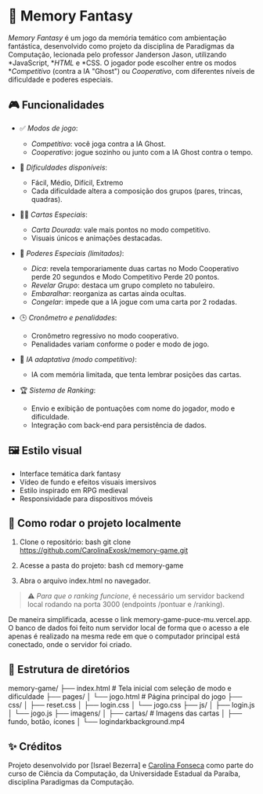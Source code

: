 # 🧠 Memory Fantasy

*Memory Fantasy* é um jogo da memória temático com ambientação fantástica, desenvolvido como projeto da disciplina de Paradigmas da Computação, lecionada pelo professor Janderson Jason, utilizando *JavaScript, **HTML* e *CSS. O jogador pode escolher entre os modos **Competitivo* (contra a IA "Ghost") ou *Cooperativo*, com diferentes níveis de dificuldade e poderes especiais.

## 🎮 Funcionalidades

- ✅ *Modos de jogo*:
  - *Competitivo*: você joga contra a IA Ghost.
  - *Cooperativo*: jogue sozinho ou junto com a IA Ghost contra o tempo.

- 🧩 *Dificuldades disponíveis*:
  - Fácil, Médio, Difícil, Extremo
  - Cada dificuldade altera a composição dos grupos (pares, trincas, quadras).

- 🧙‍♂️ *Cartas Especiais*:
  - *Carta Dourada*: vale mais pontos no modo competitivo.
  - Visuais únicos e animações destacadas.

- 🧠 *Poderes Especiais (limitados)*:
  - *Dica*: revela temporariamente duas cartas no Modo Cooperativo perde 20 segundos e
      Modo Competitivo Perde 20 pontos.
  - *Revelar Grupo*: destaca um grupo completo no tabuleiro.
  - *Embaralhar*: reorganiza as cartas ainda ocultas.
  - *Congelar*: impede que a IA jogue com uma carta por 2 rodadas.

- 🕒 *Cronômetro e penalidades*:
  - Cronômetro regressivo no modo cooperativo.
  - Penalidades variam conforme o poder e modo de jogo.

- 🧠 *IA adaptativa (modo competitivo)*:
  - IA com memória limitada, que tenta lembrar posições das cartas.

- 🏆 *Sistema de Ranking*:
  - Envio e exibição de pontuações com nome do jogador, modo e dificuldade.
  - Integração com back-end para persistência de dados.

## 🖼️ Estilo visual

- Interface temática dark fantasy
- Vídeo de fundo e efeitos visuais imersivos
- Estilo inspirado em RPG medieval
- Responsividade para dispositivos móveis

## 🚀 Como rodar o projeto localmente

1. Clone o repositório:
   bash
   git clone https://github.com/CarolinaExosk/memory-game.git
   
2. Acesse a pasta do projeto:
   bash
   cd memory-game
   
3. Abra o arquivo index.html no navegador.

> ⚠️ *Para que o ranking funcione*, é necessário um servidor backend local rodando na porta 3000 (endpoints /pontuar e /ranking).

De maneira simplificada, acesse o link memory-game-puce-mu.vercel.app.
O banco de dados foi feito num servidor local de forma que o acesso a ele apenas é realizado na mesma rede em que o computador principal está conectado, onde o servidor foi criado.

## 📂 Estrutura de diretórios


memory-game/
├── index.html               # Tela inicial com seleção de modo e dificuldade
├── pages/
│   └── jogo.html            # Página principal do jogo
├── css/
│   ├── reset.css
│   ├── login.css
│   └── jogo.css
├── js/
│   ├── login.js
│   └── jogo.js
├── imagens/
│   ├── cartas/              # Imagens das cartas
│   ├── fundo, botão, ícones
│   └── logindarkbackground.mp4


## ✨ Créditos

Projeto desenvolvido por [Israel Bezerra] e [Carolina Fonseca](https://github.com/CarolinaExosk) como parte do curso de Ciência da Computação, da Universidade Estadual da Paraíba, disciplina Paradigmas da Computação.
